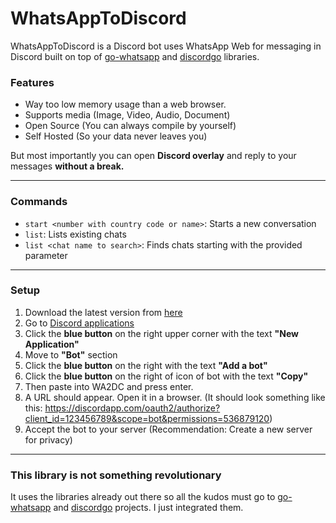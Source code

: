 
# WhatsAppToDiscord

WhatsAppToDiscord is a Discord bot uses WhatsApp Web for messaging in Discord built on top of [go-whatsapp](https://github.com/Rhymen/go-whatsapp) and [discordgo](https://github.com/bwmarrin/discordgo) libraries.

### Features

- Way too low memory usage than a web browser.
- Supports media (Image, Video, Audio, Document)
- Open Source (You can always compile by yourself)
- Self Hosted (So your data never leaves you)

But most importantly you can open **Discord overlay** and reply to your messages **without a break.**

---
### Commands
- `start <number with country code or name>`: Starts a new conversation
- `list`: Lists existing chats
- `list <chat name to search>`: Finds chats starting with the provided parameter

---
### Setup

1. Download the latest version from [here](https://github.com/FKLC/WhatsAppToDiscord/releases/latest/download/WA2DC.exe)
1. Go to [Discord applications](https://discordapp.com/developers/applications/)
1. Click the **blue button** on the right upper corner with the text **"New Application"**
1. Move to **"Bot"** section
1. Click the **blue button** on the right with the text **"Add a bot"**
1. Click the **blue button** on the right of icon of bot with the text **"Copy"**
1. Then paste into WA2DC and press enter.
1. A URL should appear. Open it in a browser. (It should look something like this: https://discordapp.com/oauth2/authorize?client_id=123456789&scope=bot&permissions=536879120)
1. Accept the bot to your server (Recommendation: Create a new server for privacy)

---
### This library is not something revolutionary

It uses the libraries already out there so all the kudos must go to [go-whatsapp](https://github.com/Rhymen/go-whatsapp) and [discordgo](https://github.com/bwmarrin/discordgo) projects. I just integrated them.
